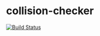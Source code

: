 collision-checker
=================
[![Build Status](https://travis-ci.org/leeopop/collision-checker.svg?branch=master)](https://travis-ci.org/leeopop/collision-checker)
